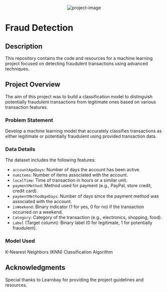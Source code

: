 <p align="center"><img src="https://socialify.git.ci/navyadua/Bank-Fraud-Detection/image?font=Inter&name=1&theme=Light" alt="project-image"></p>

# Fraud Detection

## Description

This repository contains the code and resources for a machine learning project focused on detecting fraudulent transactions using advanced techniques.

## Project Overview

The aim of this project was to build a classification model to distinguish potentially fraudulent transactions from legitimate ones based on various transaction features.

### Problem Statement

Develop a machine learning model that accurately classifies transactions as either legitimate or potentially fraudulent using provided transaction data.

### Data Details

The dataset includes the following features:

- `accountAgeDays`: Number of days the account has been active.
- `numitems`: Number of items associated with the account.
- `localTime`: Time of transaction in hours or a similar unit.
- `paymentMethod`: Method used for payment (e.g., PayPal, store credit, credit card).
- `paymentMethodAgeDays`: Number of days since the payment method was associated with the account.
- `isWeekend`: Binary indicator (1 for yes, 0 for no) if the transaction occurred on a weekend.
- `Category`: Category of the transaction (e.g., electronics, shopping, food).
- `Label` (Target column): Binary label (0 for legitimate, 1 for potentially fraudulent).

### Model Used

K-Nearest Neighbors (KNN) Classification Algorithm


## Acknowledgments

Special thanks to Learnbay for providing the project guidelines and resources.
